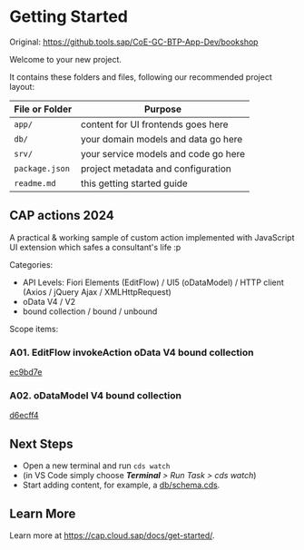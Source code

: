 # Getting Started

Original:
https://github.tools.sap/CoE-GC-BTP-App-Dev/bookshop


Welcome to your new project.

It contains these folders and files, following our recommended project layout:

File or Folder | Purpose
---------|----------
`app/` | content for UI frontends goes here
`db/` | your domain models and data go here
`srv/` | your service models and code go here
`package.json` | project metadata and configuration
`readme.md` | this getting started guide

## CAP actions 2024

A practical & working sample of custom action implemented with JavaScript UI extension which safes a consultant's life :p

Categories:

* API Levels: Fiori Elements (EditFlow) / UI5 (oDataModel) / HTTP client (Axios / jQuery Ajax / XMLHttpRequest)
* oData V4 / V2
* bound collection / bound / unbound

Scope items:

### A01. EditFlow invokeAction oData V4 bound collection

[ec9bd7e](https://github.tools.sap/I319998/cap-actions-2404/commit/ec9bd7e100f8037c590d4426ff07e48b1a3cfaf0)

### A02. oDataModel V4 bound collection

[d6ecff4](https://github.tools.sap/I319998/cap-actions-2404/commit/d6ecff45ea9709c98a561d1ac1c291fd44c5680a)

## Next Steps

* Open a new terminal and run `cds watch`
* (in VS Code simply choose _**Terminal** > Run Task > cds watch_)
* Start adding content, for example, a [db/schema.cds](db/schema.cds).

## Learn More

Learn more at <https://cap.cloud.sap/docs/get-started/>.
